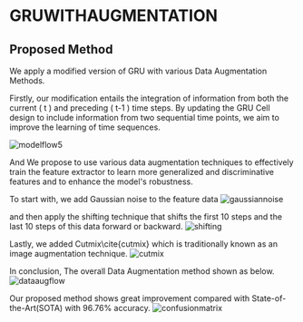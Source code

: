 # GRUWITHAUGMENTATION

## Proposed Method

We apply a modified version of GRU with various Data Augmentation Methods. 

Firstly, our modification entails the integration of information from both the current \( t \) and preceding \( t-1 \) time steps. By updating the GRU Cell design to include information from two sequential time points, we aim to improve the learning of time sequences.

![modelflow5](https://github.com/harikang/GRUWITHAUGMENTATION/assets/138555992/29b8e9cf-b4b9-45d6-b1ff-80d8751c2ca9)

And We propose to use various data augmentation techniques to effectively train the feature extractor to learn more generalized and discriminative features and to enhance the model's robustness.

To start with, we add Gaussian noise to the feature data 
![gaussiannoise](https://github.com/harikang/GRUWITHAUGMENTATION/assets/138555992/272d7ffa-79a2-4532-9b1d-b0d95ca6318b)

and then apply the shifting technique that shifts the first 10 steps and the last 10 steps of this data forward or backward. 
![shifting](https://github.com/harikang/GRUWITHAUGMENTATION/assets/138555992/4a12d614-ab71-46ab-8516-9fb3abe127ea)

Lastly, we added Cutmix\cite{cutmix} which is traditionally known as an image augmentation technique.
![cutmix](https://github.com/harikang/GRUWITHAUGMENTATION/assets/138555992/9e253347-782d-4315-a8e4-403958543fd4)

In conclusion, The overall Data Augmentation method shown as below. 
![dataaugflow](https://github.com/harikang/GRUWITHAUGMENTATION/assets/138555992/acd61b70-3708-4aa8-bf89-0a8897ab93e3)

Our proposed method shows great improvement compared with State-of-the-Art(SOTA) with 96.76% accuracy.
![confusionmatrix](https://github.com/harikang/GRUWITHAUGMENTATION/assets/138555992/6af44e2d-f7b2-4817-bd31-6ef9ab4b2bbb)

